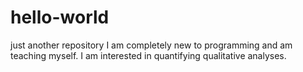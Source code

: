 # hello-world
just another repository
I am completely new to programming and am teaching myself. I am interested in quantifying qualitative analyses. 
